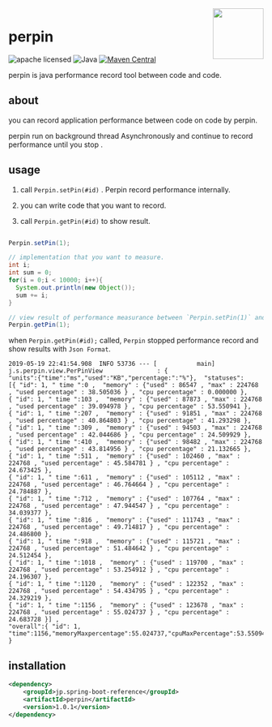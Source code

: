 <img src="https://imgur.com/lmDUg4B.png" align="right" width = "100" height = "100"> 

# perpin

![apache licensed](https://img.shields.io/badge/License-Apache_2.0-d94c32.svg)
![Java](https://img.shields.io/badge/Language-Java-f88909.svg)
[![Maven Central](https://maven-badges.herokuapp.com/maven-central/jp.spring-boot-reference/perpin/badge.svg)](https://maven-badges.herokuapp.com/maven-central/jp.spring-boot-reference/perpin)


perpin is java performance record tool between code and code.


## about

you can record application performance between code on code by perpin.

perpin run on background thread Asynchronously and continue to record performance until you stop .


## usage

1. call  `Perpin.setPin(#id)` . Perpin record performance internally. 

2. you can write code that you want to record.

3. call `Perpin.getPin(#id)` to show result.

```Java

Perpin.setPin(1);

// implementation that you want to measure.
int i;
int sum = 0;
for(i = 0;i < 10000; i++){
  System.out.println(new Object());
  sum += i;
}

// view result of performance measurance between `Perpin.setPin(1)` and `Perpin.getPin(1)`
Perpin.getPin(1);
```


when `Perpin.getPin(#id);` called,  `Perpin` stopped performance record and show results with `Json Format`.


```terminal
2019-05-19 22:41:54.908  INFO 53736 --- [           main] j.s.perpin.view.PerPinView               : { 
"units":{"time":"ms","used":"KB","percentage:":"%"},  "statuses":
[{ "id": 1, " time ":0 ,  "memory" : {"used" : 86547 , "max" : 224768 , "used percentage" : 38.505036 } , "cpu percentage" : 0.000000 },
{ "id": 1, " time ":103 ,  "memory" : {"used" : 87873 , "max" : 224768 , "used percentage" : 39.094978 } , "cpu percentage" : 53.550941 },
{ "id": 1, " time ":207 ,  "memory" : {"used" : 91851 , "max" : 224768 , "used percentage" : 40.864803 } , "cpu percentage" : 41.293298 },
{ "id": 1, " time ":309 ,  "memory" : {"used" : 94503 , "max" : 224768 , "used percentage" : 42.044686 } , "cpu percentage" : 24.509929 },
{ "id": 1, " time ":410 ,  "memory" : {"used" : 98482 , "max" : 224768 , "used percentage" : 43.814956 } , "cpu percentage" : 21.132665 },
{ "id": 1, " time ":511 ,  "memory" : {"used" : 102460 , "max" : 224768 , "used percentage" : 45.584781 } , "cpu percentage" : 24.673425 },
{ "id": 1, " time ":611 ,  "memory" : {"used" : 105112 , "max" : 224768 , "used percentage" : 46.764664 } , "cpu percentage" : 24.784887 },
{ "id": 1, " time ":712 ,  "memory" : {"used" : 107764 , "max" : 224768 , "used percentage" : 47.944547 } , "cpu percentage" : 34.039377 },
{ "id": 1, " time ":816 ,  "memory" : {"used" : 111743 , "max" : 224768 , "used percentage" : 49.714817 } , "cpu percentage" : 24.486800 },
{ "id": 1, " time ":918 ,  "memory" : {"used" : 115721 , "max" : 224768 , "used percentage" : 51.484642 } , "cpu percentage" : 24.512454 },
{ "id": 1, " time ":1018 ,  "memory" : {"used" : 119700 , "max" : 224768 , "used percentage" : 53.254912 } , "cpu percentage" : 24.196307 },
{ "id": 1, " time ":1120 ,  "memory" : {"used" : 122352 , "max" : 224768 , "used percentage" : 54.434795 } , "cpu percentage" : 24.329219 },
{ "id": 1, " time ":1156 ,  "memory" : {"used" : 123678 , "max" : 224768 , "used percentage" : 55.024737 } , "cpu percentage" : 24.683728 }] , 
"overall":{ "id": 1, "time":1156,"memoryMaxpercentage":55.024737,"cpuMaxPercentage":53.550941,"cpuAverage":26.630233} }

```


## installation

```xml
<dependency>
	<groupId>jp.spring-boot-reference</groupId>
	<artifactId>perpin</artifactId>
	<version>1.0.1</version>
</dependency>

```



